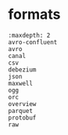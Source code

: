 # formats

```{toctree}
:maxdepth: 2
avro-confluent
avro
canal
csv
debezium
json
maxwell
ogg
orc
overview
parquet
protobuf
raw
```